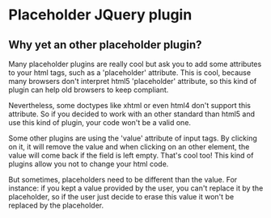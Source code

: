 Placeholder JQuery plugin
=========================

Why yet an other placeholder plugin?
------------------------------------

Many placeholder plugins are really cool but ask you to add some attributes
to your html tags, such as a 'placeholder' attribute.
This is cool, because many browsers don't interpret html5 'placeholder'
attribute, so this kind of plugin can help old browsers to keep compliant.

Nevertheless, some doctypes like xhtml or even html4 don't support this
attribute. So if you decided to work with an other standard than html5 and
use this kind of plugin, your code won't be a valid one.

Some other plugins are using the 'value' attribute of input tags. By clicking
on it, it will remove the value and when clicking on an other element, the
value will come back if the field is left empty.
That's cool too! This kind of plugins allow you not to change your html code.

But sometimes, placeholders need to be different than the value.
For instance: if you kept a value provided by the user, you can't replace it
by the placeholder, so if the user just decide to erase this value it won't
be replaced by the placeholder.

